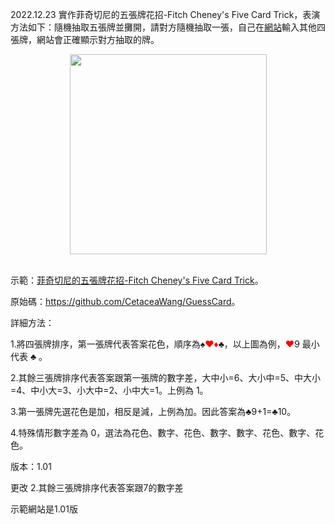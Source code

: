 <p>2022.12.23 實作菲奇切尼的五張牌花招-Fitch Cheney's Five Card Trick，表演方法如下：隨機抽取五張牌並攤開，請對方隨機抽取一張，自己在<a href="https://cingyue.cc/GuessCard/" target="_blank">網站</a>輸入其他四張牌，網站會正確顯示對方抽取的牌。</p><div class="separator" style="clear: both; text-align: center;"><a href="https://blogger.googleusercontent.com/img/b/R29vZ2xl/AVvXsEhEhc4tjaaG0uKa8iH9ZRn97qIdzWHwt1SdN86q_ji67AG3lizXqrMUxxxloJ3rzv-97LrOnNC7DWRQClRciyYcuHh_3J4zYMfmVOS7zye1cdJiRN7spqBvdsJXJi_WAfEn65w5NTn-kBubOkK8Ealf_UxT535nYrm0sBdB2uN3-2e2eJMzLO_zGvEm0A/s882/%E6%93%B7%E5%8F%96.PNG" style="margin-left: 1em; margin-right: 1em;"><img border="0" data-original-height="882" data-original-width="869" height="320" src="https://blogger.googleusercontent.com/img/b/R29vZ2xl/AVvXsEhEhc4tjaaG0uKa8iH9ZRn97qIdzWHwt1SdN86q_ji67AG3lizXqrMUxxxloJ3rzv-97LrOnNC7DWRQClRciyYcuHh_3J4zYMfmVOS7zye1cdJiRN7spqBvdsJXJi_WAfEn65w5NTn-kBubOkK8Ealf_UxT535nYrm0sBdB2uN3-2e2eJMzLO_zGvEm0A/s320/%E6%93%B7%E5%8F%96.PNG" width="315" /></a></div><br /><span><!--more--></span><p></p><p>示範：<a href="https://cingyue.cc/GuessCard" target="_blank">菲奇切尼的五張牌花招-Fitch Cheney's Five Card Trick</a>。</p><p>原始碼：<a href="https://github.com/CetaceaWang/GuessCard">https://github.com/CetaceaWang/GuessCard</a>。</p><p>詳細方法：</p><p>1.將四張牌排序，第一張牌代表答案花色，順序為♠<span style="color: red;">♥♦</span>♣，以上圖為例，<span style="color: red;">♥</span>9 最小代表 ♣ 。</p><p>2.其餘三張牌排序代表答案跟第一張牌的數字差，大中小=6、大小中=5、中大小=4、中小大=3、小大中=2、小中大=1。上例為 1。</p><p>3.第一張牌先選花色是加，相反是減，上例為加。因此答案為♣9+1=♣10。</p><p>4.特殊情形數字差為 0，選法為花色、數字、花色、數字、數字、花色、數字、花色。</p><p>版本：1.01</p><p>更改 2.其餘三張牌排序代表答案跟7的數字差</p><p>示範網站是1.01版</p><p><br /></p><p><br /></p>
